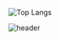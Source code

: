 ![Top Langs](https://github-readme-stats.vercel.app/api/top-langs/?username=brillianintdoh&donut_vertical_chart_layout=true)

![header](https://capsule-render.vercel.app/api?type=wave&color=auto&height=300&section=header&text=capsule%20render&fontSize=90)